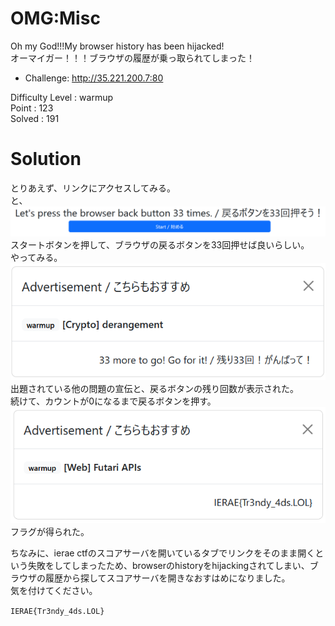 # OMG:Misc

Oh my God!!!My browser history has been hijacked!\
オーマイガー！！！ブラウザの履歴が乗っ取られてしまった！
* Challenge: http://35.221.200.7:80

Difficulty Level : warmup\
Point : 123\
Solved : 191 

# Solution
とりあえず、リンクにアクセスしてみる。\
と、
![site_image0](https://github.com/colza12/ctf_writeup/blob/main/IERAE%20CTF%202024/misc/OMG/image/site_image0.png)\
スタートボタンを押して、ブラウザの戻るボタンを33回押せば良いらしい。\
やってみる。
![site_image1](https://github.com/colza12/ctf_writeup/blob/main/IERAE%20CTF%202024/misc/OMG/image/site_image1.png)\
出題されている他の問題の宣伝と、戻るボタンの残り回数が表示された。\
続けて、カウントが0になるまで戻るボタンを押す。\
![site_image2](https://github.com/colza12/ctf_writeup/blob/main/IERAE%20CTF%202024/misc/OMG/image/site_image2.png)\
フラグが得られた。

ちなみに、ierae ctfのスコアサーバを開いているタブでリンクをそのまま開くという失敗をしてしまったため、browserのhistoryをhijackingされてしまい、ブラウザの履歴から探してスコアサーバを開きなおすはめになりました。\
気を付けてください。

`IERAE{Tr3ndy_4ds.LOL}`
